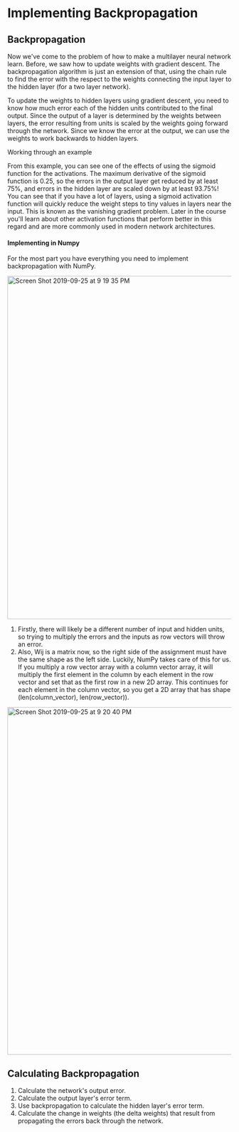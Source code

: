 # Implementing Backpropagation

## Backpropagation
Now we've come to the problem of how to make a multilayer neural network learn. Before, we saw how to update weights with gradient descent. The backpropagation algorithm is just an extension of that, using the chain rule to find the error with the respect to the weights connecting the input layer to the hidden layer (for a two layer network).
<br />

To update the weights to hidden layers using gradient descent, you need to know how much error each of the hidden units contributed to the final output. Since the output of a layer is determined by the weights between layers, the error resulting from units is scaled by the weights going forward through the network. Since we know the error at the output, we can use the weights to work backwards to hidden layers.




Working through an example

From this example, you can see one of the effects of using the sigmoid function for the activations. 
The maximum derivative of the sigmoid function is 0.25, so the errors in the output layer get reduced by at least 75%, and errors in the hidden layer are scaled down by at least 93.75%! 
You can see that if you have a lot of layers, using a sigmoid activation function will quickly reduce the weight steps to tiny values in layers near the input. 
This is known as the vanishing gradient problem. 
Later in the course you'll learn about other activation functions that perform better in this regard and are more commonly used in modern network architectures.


#### Implementing in Numpy

For the most part you have everything you need to implement backpropagation with NumPy.


<img width="771" alt="Screen Shot 2019-09-25 at 9 19 35 PM" src="https://user-images.githubusercontent.com/46575719/65650776-31084180-dfda-11e9-8003-000f51addcf9.png">

1. Firstly, there will likely be a different number of input and hidden units, so trying to multiply the errors and the inputs as row vectors will throw an error.
2. Also, Wij is a matrix now, so the right side of the assignment must have the same shape as the left side. Luckily, NumPy takes care of this for us. If you multiply a row vector array with a column vector array, it will multiply the first element in the column by each element in the row vector and set that as the first row in a new 2D array. This continues for each element in the column vector, so you get a 2D array that has shape (len(column_vector), len(row_vector)).

<img width="781" alt="Screen Shot 2019-09-25 at 9 20 40 PM" src="https://user-images.githubusercontent.com/46575719/65650823-5a28d200-dfda-11e9-9ff9-ef361f591b03.png">

## Calculating Backpropagation
1. Calculate the network's output error.
2. Calculate the output layer's error term.
3. Use backpropagation to calculate the hidden layer's error term.
4. Calculate the change in weights (the delta weights) that result from propagating the errors back through the network.

